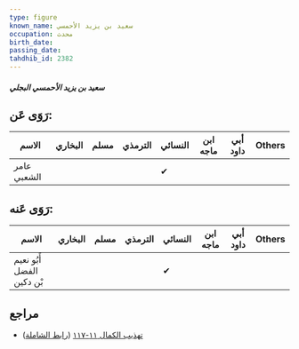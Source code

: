 ```yaml
---
type: figure
known_name: سعيد بن يزيد الأحمسي
occupation: محدث
birth_date:
passing_date:
tahdhib_id: 2382
---
```

##### سعيد بن يزيد الأحمسي البجلي

## رَوَى عَن:
| الاسم       | البخاري | مسلم | الترمذي | النسائي | ابن ماجه | أبي داود | Others |
| ----------- | ------- | ---- | ------- | ------- | -------- | -------- | ------ |
| عامر الشعبي |         |      |         | ✔       |          |          |        |
## رَوَى عَنه:
| الاسم                     | البخاري | مسلم | الترمذي | النسائي | ابن ماجه | أبي داود | Others |
| ------------------------- | ------- | ---- | ------- | ------- | -------- | -------- | ------ |
| أَبُو نعيم الفضل بْن دكين |         |      |         | ✔       |          |          |        |
## مراجع
- [تهذيب الكمال ١١-١١٧](obsidian://open?vault=Tahdhib-al-Kamal&file=Figures/٢٣٨٢-سعيد%20بن%20يزيد%20الأحمسي%20البجلي) ([رابط الشاملة](https://shamela.ws/book/3722/5437))